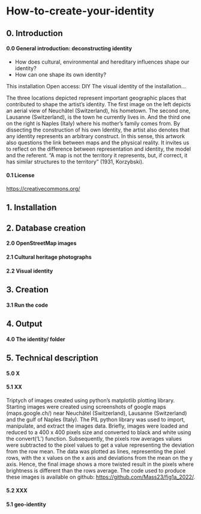 # How-to-create-your-identity

## 0. Introduction

#### 0.0 General introduction: deconstructing identity
- How does cultural, environmental and hereditary influences shape our identity?
- How can one shape its own identity?

This installation
Open access: DIY
The visual identity of the installation...

 The three locations depicted represent important geographic places that contributed to shape the artist’s identity. The first image on the left depicts an aerial view of Neuchâtel (Switzerland), his hometown. The second one, Lausanne (Switzerland), is the town he currently lives in. And the third one on the right is Naples (Italy) where his mother’s family comes from. By dissecting the construction of his own Identity, the artist also denotes that any identity represents an arbitrary construct. In this sense, this artwork also questions the link between maps and the physical reality. It invites us to reflect on the difference between representation and identity, the model and the referent. “A map is not the territory it represents, but, if correct, it has similar structures to the territory” (1931, Korzybski).

#### 0.1 License
https://creativecommons.org/

## 1. Installation

## 2. Database creation

#### 2.0 OpenStreetMap images

#### 2.1 Cultural heritage photographs

#### 2.2 Visual identity 

## 3. Creation

#### 3.1 Run the code

## 4. Output

#### 4.0 The identity/ folder


## 5. Technical description

#### 5.0 X

#### 5.1 XX
Triptych of images created using python’s matplotlib plotting library. Starting images were created using screenshots of google maps (maps.google.ch/) near Neuchâtel (Switzerland), Lausanne (Switzerland) and the gulf of Naples (Italy). The PIL python library was used to import, manipulate, and extract the images data. Briefly, images were loaded and reduced to a 400 x 400 pixels size and converted to black and white using the convert(‘L’) function. Subsequently, the pixels row averages values were subtracted to the pixel values to get a value representing the deviation from the row mean. The data was plotted as lines, representing the pixel rows, with the x values on the x axis and deviations from the mean on the y axis. Hence, the final image shows a more twisted result in the pixels where brightness is different than the rows average. The code used to produce these images is available on github: https://github.com/Mass23/fig1a_2022/.

#### 5.2 XXX

#### 5.1 geo-identity

